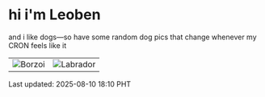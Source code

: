 # hi i'm Leoben

and i like dogs—so have some random dog pics that change whenever my CRON feels like it

|  |  |
|--------|----------|
| ![Borzoi](https://random-dog-vercel.vercel.app/api/random-borzoi?v=1754820640) | ![Labrador](https://random-dog-vercel.vercel.app/api/random-labrador?v=1754820640) |

Last updated: 2025-08-10 18:10 PHT
